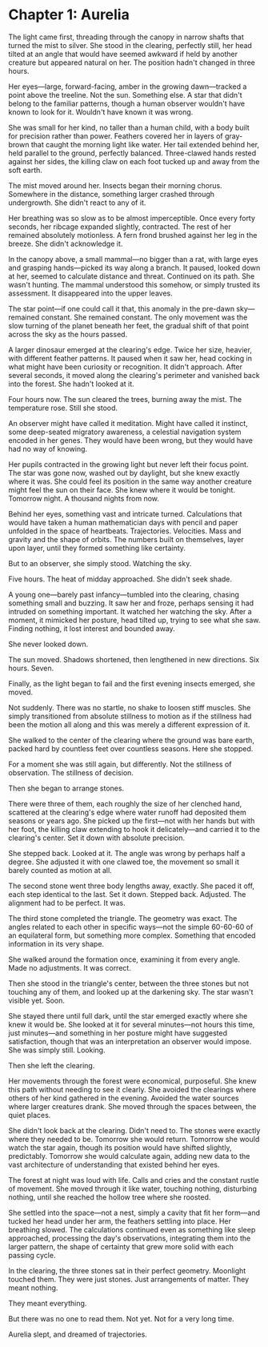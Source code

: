 # Chapter 1: Aurelia

The light came first, threading through the canopy in narrow shafts that turned the mist to silver. She stood in the clearing, perfectly still, her head tilted at an angle that would have seemed awkward if held by another creature but appeared natural on her. The position hadn't changed in three hours.

Her eyes—large, forward-facing, amber in the growing dawn—tracked a point above the treeline. Not the sun. Something else. A star that didn't belong to the familiar patterns, though a human observer wouldn't have known to look for it. Wouldn't have known it was wrong.

She was small for her kind, no taller than a human child, with a body built for precision rather than power. Feathers covered her in layers of gray-brown that caught the morning light like water. Her tail extended behind her, held parallel to the ground, perfectly balanced. Three-clawed hands rested against her sides, the killing claw on each foot tucked up and away from the soft earth.

The mist moved around her. Insects began their morning chorus. Somewhere in the distance, something larger crashed through undergrowth. She didn't react to any of it.

Her breathing was so slow as to be almost imperceptible. Once every forty seconds, her ribcage expanded slightly, contracted. The rest of her remained absolutely motionless. A fern frond brushed against her leg in the breeze. She didn't acknowledge it.

In the canopy above, a small mammal—no bigger than a rat, with large eyes and grasping hands—picked its way along a branch. It paused, looked down at her, seemed to calculate distance and threat. Continued on its path. She wasn't hunting. The mammal understood this somehow, or simply trusted its assessment. It disappeared into the upper leaves.

The star point—if one could call it that, this anomaly in the pre-dawn sky—remained constant. She remained constant. The only movement was the slow turning of the planet beneath her feet, the gradual shift of that point across the sky as the hours passed.

A larger dinosaur emerged at the clearing's edge. Twice her size, heavier, with different feather patterns. It paused when it saw her, head cocking in what might have been curiosity or recognition. It didn't approach. After several seconds, it moved along the clearing's perimeter and vanished back into the forest. She hadn't looked at it.

Four hours now. The sun cleared the trees, burning away the mist. The temperature rose. Still she stood.

An observer might have called it meditation. Might have called it instinct, some deep-seated migratory awareness, a celestial navigation system encoded in her genes. They would have been wrong, but they would have had no way of knowing.

Her pupils contracted in the growing light but never left their focus point. The star was gone now, washed out by daylight, but she knew exactly where it was. She could feel its position in the same way another creature might feel the sun on their face. She knew where it would be tonight. Tomorrow night. A thousand nights from now.

Behind her eyes, something vast and intricate turned. Calculations that would have taken a human mathematician days with pencil and paper unfolded in the space of heartbeats. Trajectories. Velocities. Mass and gravity and the shape of orbits. The numbers built on themselves, layer upon layer, until they formed something like certainty.

But to an observer, she simply stood. Watching the sky.

Five hours. The heat of midday approached. She didn't seek shade.

A young one—barely past infancy—tumbled into the clearing, chasing something small and buzzing. It saw her and froze, perhaps sensing it had intruded on something important. It watched her watching the sky. After a moment, it mimicked her posture, head tilted up, trying to see what she saw. Finding nothing, it lost interest and bounded away.

She never looked down.

The sun moved. Shadows shortened, then lengthened in new directions. Six hours. Seven.

Finally, as the light began to fail and the first evening insects emerged, she moved.

Not suddenly. There was no startle, no shake to loosen stiff muscles. She simply transitioned from absolute stillness to motion as if the stillness had been the motion all along and this was merely a different expression of it.

She walked to the center of the clearing where the ground was bare earth, packed hard by countless feet over countless seasons. Here she stopped.

For a moment she was still again, but differently. Not the stillness of observation. The stillness of decision.

Then she began to arrange stones.

There were three of them, each roughly the size of her clenched hand, scattered at the clearing's edge where water runoff had deposited them seasons or years ago. She picked up the first—not with her hands but with her foot, the killing claw extending to hook it delicately—and carried it to the clearing's center. Set it down with absolute precision.

She stepped back. Looked at it. The angle was wrong by perhaps half a degree. She adjusted it with one clawed toe, the movement so small it barely counted as motion at all.

The second stone went three body lengths away, exactly. She paced it off, each step identical to the last. Set it down. Stepped back. Adjusted. The alignment had to be perfect. It was.

The third stone completed the triangle. The geometry was exact. The angles related to each other in specific ways—not the simple 60-60-60 of an equilateral form, but something more complex. Something that encoded information in its very shape.

She walked around the formation once, examining it from every angle. Made no adjustments. It was correct.

Then she stood in the triangle's center, between the three stones but not touching any of them, and looked up at the darkening sky. The star wasn't visible yet. Soon.

She stayed there until full dark, until the star emerged exactly where she knew it would be. She looked at it for several minutes—not hours this time, just minutes—and something in her posture might have suggested satisfaction, though that was an interpretation an observer would impose. She was simply still. Looking.

Then she left the clearing.

Her movements through the forest were economical, purposeful. She knew this path without needing to see it clearly. She avoided the clearings where others of her kind gathered in the evening. Avoided the water sources where larger creatures drank. She moved through the spaces between, the quiet places.

She didn't look back at the clearing. Didn't need to. The stones were exactly where they needed to be. Tomorrow she would return. Tomorrow she would watch the star again, though its position would have shifted slightly, predictably. Tomorrow she would calculate again, adding new data to the vast architecture of understanding that existed behind her eyes.

The forest at night was loud with life. Calls and cries and the constant rustle of movement. She moved through it like water, touching nothing, disturbing nothing, until she reached the hollow tree where she roosted.

She settled into the space—not a nest, simply a cavity that fit her form—and tucked her head under her arm, the feathers settling into place. Her breathing slowed. The calculations continued even as something like sleep approached, processing the day's observations, integrating them into the larger pattern, the shape of certainty that grew more solid with each passing cycle.

In the clearing, the three stones sat in their perfect geometry. Moonlight touched them. They were just stones. Just arrangements of matter. They meant nothing.

They meant everything.

But there was no one to read them. Not yet. Not for a very long time.

Aurelia slept, and dreamed of trajectories.
